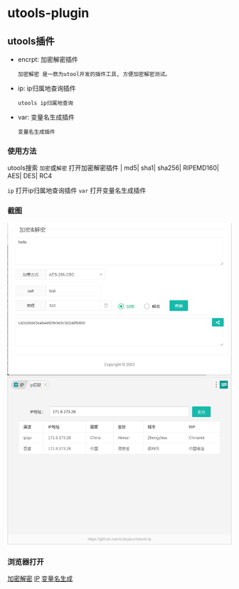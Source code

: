 # utools-plugin

## utools插件

- encrpt: 加密解密插件

    `加密解密 是一款为utool开发的插件工具, 方便加密解密测试。`
- ip: ip归属地查询插件

    `utools ip归属地查询`
- var: 变量名生成插件

    `变量名生成插件`


### 使用方法

utools搜索
`加密`或`解密` 打开加密解密插件 | md5| sha1| sha256| RIPEMD160| AES| DES| RC4

`ip` 打开ip归属地查询插件
`var` 打开变量名生成插件


### 截图

![截图](https://raw.githubusercontent.com/crazykun/utools-plugin/main/img/encrpt.png)
![截图](https://raw.githubusercontent.com/crazykun/utools-plugin/main/img/ip.png)



### 浏览器打开

[加密解密](utools://加密解密)
[IP](utools://ip)
[变量名生成](utools://var)
